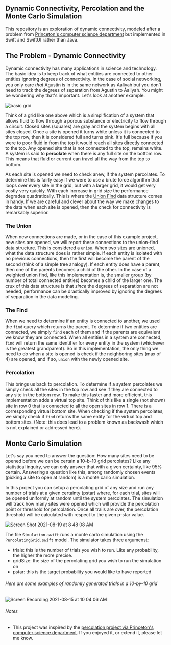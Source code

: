 ## Dynamic Connectivity, Percolation and the Monte Carlo Simulation
This repository is an exploration of dynamic connectivity, modeled after a problem from [Princeton's computer science department](https://coursera.cs.princeton.edu/algs4/assignments/percolation/specification.php) but implemented in Swift and SwiftUI rather than Java.


## The Problem - Dynamic Connectivity
Dynamic connectivity  has many applications in science and technology. The basic idea is to keep track of what entities are connected to other entities ignoring degrees of connectivity. In the case of social networking, you only care _that_ Agustin is in the same network as Aaliyah but you don't need to track the degrees of separation from Agustin to Aaliyah. You might be wondering why that's important. Let's look at another example.

![basic grid](https://user-images.githubusercontent.com/11002/129968700-d9d4b382-2f10-485f-bded-5eb42db2322d.gif)


Think of a grid like one above which is a simplification of a system that allows fluid to flow through a porous substance or electricity to flow through a circuit. Closed sites (squares) are gray and the system begins with all sites closed. Once a site is opened it turns white unless it is connected to the top row, then it is considered full and turns pink. It's full because if you were to poor fluid in from the top it would reach all sites directly connected to the top. Any opened site that is not connected to the top, remains white. A system is said to **percolate** when there is any full site on the bottom row. This means that fluid or current can travel all the way from the top to bottom.

As each site is opened we need to check anew, if the system percolates. To determine this is fairly easy if we were to use a brute force algorithm that loops over every site in the grid, but with a larger grid, it would get very costly very quickly. With each increase in grid size the performance degrades quadratically. This is where the [Union Find](https://en.wikipedia.org/wiki/Disjoint-set_data_structure) data structure comes in handy. If we are careful and clever about the way we make changes to the data when each site is opened, then the check for connectivity is remarkably superior.

### The Union
When new connections are made, or in the case of this example project, new sites are opened, we will report these connections to the union-find data structure. This is considered a `union`. When two sites are unioned, what the data structure does is rather simple. If each entity is isolated with no previous connections, then the first will become the parent of the second (think of a simple tree analogy). If each entity does have a parent, then one of the parents becomes a child of the other. In the case of a weighted union find, like this implementation is, the smaller group (by number of total connected entities) becomes a child of the larger one. The crux of this data structure is that _since_ the degrees of separation are not needed, performance can be drastically improved by ignoring the degrees of separation in the data modeling.

### The Find
When we need to determine if an entity is connected to another, we used the `find` query which returns the parent. To determine if two entities are connected, we simply `find` each of them and if the parents are equivalent we know they are connected. When all entities in a system are connected, `find` will return the same identifier for every entity in the system (whichever is the greatest grandparent). So in this implementation, the only thing we need to do when a site is opened is check if the neighboring sites (max of 4) are opened, and if so, `union` with the newly opened site.

### Percolation
This brings us back to percolation. To determine if a system percolates we simply check all the sites in the top row and see if they are connected to any site in the bottom row. To make this faster and more efficient, this implementation adds a virtual top site. Think of this like a single (not shown) site in row 0 that is connected to all the open sites in row 1. There is a corresponding virtual bottom site. When checking if the system percolates, we simply check if  `find` returns the same entity for the virtual top and bottom sites. (Note: this does lead to a problem known as backwash which is not explained or addressed here).

## Monte Carlo Simulation
Let's say you need to answer the question: How many sites need to be opened before we can be certain a 10-b-10 grid percolates? Like any statistical inquiry, we can only answer that with a given certainty, like 95% certain. Answering a question like this, among randomly chosen events (picking a site to open at random) is a monte carlo simulation.

In this project you can setup a percolating grid of any size and run any number of trials at a given certainty (pstar) where, for each trial, sites will be opened uniformly at random until the system percolates. The simulation will track how many sites were opened which will provide the percolation point or threshold for percolation. Once all trails are over, the percolation threshold will be calculated with respect to the given p-star value.

![Screen Shot 2021-08-19 at 8 48 08 AM](https://user-images.githubusercontent.com/11002/130070866-6399c99b-bf40-4e97-9959-c6db5fb5dbaa.png)

The file `Simulation.swift` runs a monte carlo simulation using the `PercolatingGrid.swift` model. The simulator takes three argumenst:
- trials: this is the number of trials you wish to run. Like any probability, the higher the more precise.
- gridSize: the size of the percolating grid you wish to run the simulation on
- pstar: this is the target probability you would like to have reported

###### Here are some examples of randomly generated trials in a 10-by-10 grid
![Screen Recording 2021-08-15 at 10 04 06 AM](https://user-images.githubusercontent.com/11002/129481504-0e2d0c19-9908-4665-a752-851d32e51e6c.gif)

###### Notes

* This project was inspired by the [percolation project via Princeton's computer science department](https://coursera.cs.princeton.edu/algs4/assignments/percolation/specification.php). If you enjoyed it, or extend it, please let me know.
